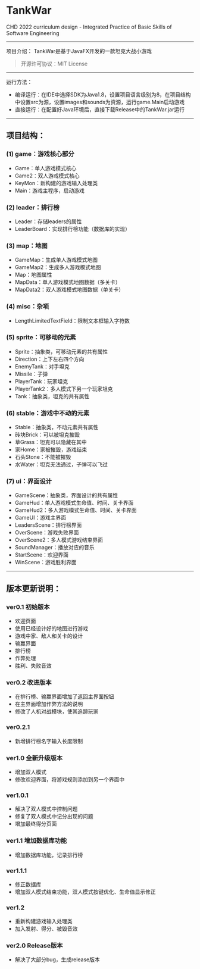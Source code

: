 # TankWar
CHD 2022 curriculum design - Integrated Practice of Basic Skills of Software Engineering

---

项目介绍：
TankWar是基于JavaFX开发的一款坦克大战小游戏
> 开源许可协议：MIT License

---

运行方法：
- 编译运行：在IDE中选择SDK为Java1.8，设置项目语言级别为8，在项目结构中设置src为源，设置images和sounds为资源，运行game.Main启动游戏  
- 直接运行：在配置好Java环境后，直接下载Release中的TankWar.jar运行

---

## 项目结构：
### (1) game：游戏核心部分
- Game：单人游戏模式核心
- Game2：双人游戏模式核心
- KeyMon：新构建的游戏输入处理类
- Main：游戏主程序，启动游戏

### (2) leader：排行榜
- Leader：存储leaders的属性
- LeaderBoard：实现排行榜功能（数据库的实现）

### (3) map：地图
- GameMap：生成单人游戏模式地图
- GameMap2：生成多人游戏模式地图
- Map：地图属性
- MapData：单人游戏模式地图数据（多关卡）
- MapData2：双人游戏模式地图数据（单关卡）

### (4) misc：杂项
- LengthLimitedTextField：限制文本框输入字符数

### (5) sprite：可移动的元素
- Sprite：抽象类，可移动元素的共有属性
- Direction：上下左右四个方向
- EnemyTank：对手坦克
- Missile：子弹
- PlayerTank：玩家坦克
- PlayerTank2：多人模式下另一个玩家坦克
- Tank：抽象类，坦克的共有属性

### (6) stable：游戏中不动的元素
- Stable：抽象类，不动元素共有属性
- 砖块Brick：可以被坦克摧毁
- 草Grass：坦克可以隐藏在其中
- 家Home：家被摧毁，游戏结束
- 石头Stone：不能被摧毁
- 水Water：坦克无法通过，子弹可以飞过

### (7) ui：界面设计
- GameScene：抽象类，界面设计的共有属性
- GameHud：单人游戏模式生命值、时间、关卡界面
- GameHud2：多人游戏模式生命值、时间、关卡界面
- GameUI：游戏主界面
- LeadersScene：排行榜界面
- OverScene：游戏失败界面
- OverScene2：多人模式游戏结束界面
- SoundManager：播放对应的音乐
- StartScene：欢迎界面
- WinScene：游戏胜利界面

---

## 版本更新说明：
### ver0.1 初始版本
- 欢迎页面
- 使用已经设计好的地图进行游戏
- 游戏中家、敌人和关卡的设计
- 输赢界面
- 排行榜
- 作弊处理
- 胜利、失败音效
### ver0.2 改进版本
- 在排行榜、输赢界面增加了返回主界面按钮
- 在主界面增加作弊方法的说明
- 修改了人机对战模块，使其追踪玩家
### ver0.2.1
- 新增排行榜名字输入长度限制
### ver1.0 全新升级版本
- 增加双人模式
- 修改欢迎界面，将游戏规则添加到另一个界面中
### ver1.0.1
- 解决了双人模式中控制问题
- 修复了双人模式中记分出现的问题
- 增加最终得分页面
### ver1.1 增加数据库功能
- 增加数据库功能，记录排行榜
### ver1.1.1
- 修正数据库
- 增加双人模式结束功能，双人模式按键优化、生命值显示修正
### ver1.2
- 重新构建游戏输入处理类
- 加入发射、得分、被毁音效
### ver2.0 Release版本
- 解决了大部分bug，生成release版本